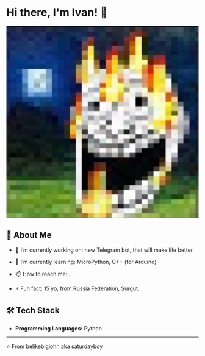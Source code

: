 # Hi there, I'm Ivan! 👋
![](assets/scullphoto'.jpg)

## 🚀 About Me

-   🔭 I’m currently working on: new Telegram bot, that will make life better

-   🌱 I’m currently learning: MicroPython, C++ (for Arduino)

-   📫 How to reach me: .

-   ⚡ Fun fact: 15 yo, from Russia Federation, Surgut.

## 🛠️ Tech Stack

-   **Programming Languages:** Python

---

⭐️ From [belikebigjohn aka saturdayboy](https://github.com/belikebigjohn/belikebigjohn#)